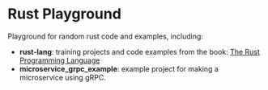 # Rust Playground

Playground for random rust code and examples, including:

* **rust-lang**: training projects and code examples from the book: [The Rust Programming Language](https://doc.rust-lang.org/book)
* **microservice_grpc_example**: example project for making a microservice using gRPC.
